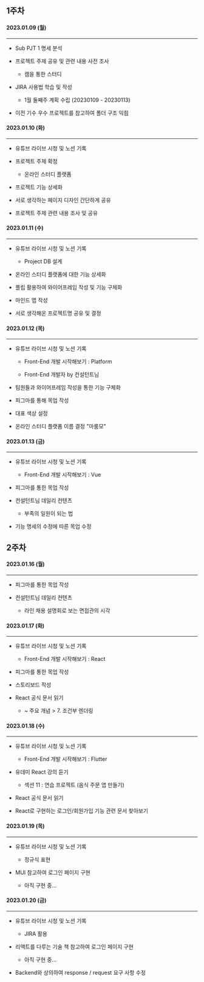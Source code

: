 ## 1주차

#### 2023.01.09 (월)

------------------------------

- Sub PJT 1 명세 분석

- 프로젝트 주제 공유 및 관련 내용 사전 조사
  
  - 캠을 통한 스터디

- JIRA 사용법 학습 및 작성
  
  - 1월 둘째주 계획 수립 (20230109 - 20230113) 

- 이전 기수 우수 프로젝트를 참고하여 폴더 구조 익힘

#### 

#### 2023.01.10 (화)

----------------------

- 유튜브 라이브 시청 및 노션 기록

- 프로젝트 주제 확정
  
  - 온라인 스터디 플랫폼

- 프로젝트 기능 상세화

- 서로 생각하는 페이지 디자인 간단하게 공유

- 프로젝트 주제 관련 내용 조사 및 공유

#### 

#### 2023.01.11 (수)

---------------

- 유튜브 라이브 시청 및 노션 기록
  
  - Project DB 설계

- 온라인 스터디 플랫폼에 대한 기능 상세화

- 플립 활용하여 와이어프레임 작성 및 기능 구체화

- 마인드 맵 작성

- 서로 생각해온 프로젝트명 공유 및 결정

#### 

#### 2023.01.12 (목)

------------

- 유튜브 라이브 시청 및 노션 기록
  
  - Front-End 개발 시작해보기 : Platform
  
  - Front-End 개발자 by 컨설턴트님

- 팀원들과 와이어프레임 작성을 통한 기능 구체화

- 피그마를 통해 목업 작성

- 대표 색상 설정

- 온라인 스터디 플랫폼 이름 결정 "마룸모"

#### 

#### 2023.01.13 (금)

------

- 유튜브 라이브 시청 및 노션 기록
  
  - Front-End 개발 시작해보기 : Vue

- 피그마를 통한 목업 작성

- 컨설턴트님 데일리 컨텐츠 
  
  - 부족의 일원이 되는 법

- 기능 명세의 수정에 따른 목업 수정

## 

## 2주차

#### 2023.01.16 (월)

------

- 피그마를 통한 목업 작성

- 컨설턴트님 데일리 컨텐츠
  
  - 라인 채용 설명회로 보는 면접관의 시각

#### 

#### 2023.01.17 (화)

---

- 유튜브 라이브 시청 및 노션 기록
  
  - Front-End 개발 시작해보기 : React

- 피그마를 통한 목업 작성

- 스토리보드 작성

- React 공식 문서 읽기
  
  - ~ 주요 개념 > 7. 조건부 렌더링

#### 

#### 2023.01.18 (수)

-----

- 유튜브 라이브 시청 및 노션 기록
  
  - Front-End 개발 시작해보기 : Flutter

- 유데미 React 강의 듣기
  
  - 섹션 11 : 연습 프로젝트 (음식 주문 앱 만들기)

- React 공식 문서 읽기

- React로 구현하는 로그인/회원가입 기능 관련 문서 찾아보기 

#### 

#### 2023.01.19 (목)

-----

- 유튜브 라이브 시청 및 노션 기록
  
  - 정규식 표현

- MUI 참고하여 로그인 페이지 구현
  
  - 아직 구현 중...

#### 

#### 2023.01.20 (금)

----

- 유튜브 라이브 시청 및 노션 기록
  
  - JIRA 활용

- 리액트를 다루는 기술 책 참고하여 로그인 페이지 구현
  
  - 아직 구현 중...

- Backend와 상의하여 response / request 요구 사항 수정
